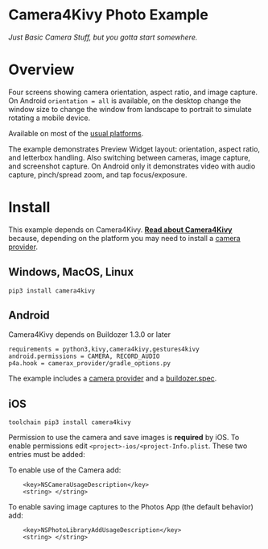Camera4Kivy Photo Example
=========================

*Just Basic Camera Stuff, but you gotta start somewhere.*

# Overview

Four screens showing camera orientation, aspect ratio, and image capture. On Android `orientation = all` is available, on the desktop change the window size to change the window from landscape to portrait to simulate rotating a mobile device.

Available on most of the [usual platforms](https://github.com/Android-for-Python/Camera4Kivy/#tested-examples-and-platforms).

The example demonstrates Preview Widget layout: orientation, aspect ratio, and letterbox handling. Also switching between cameras, image capture, and screenshot capture. On Android only it demonstrates video with audio capture, pinch/spread zoom, and tap focus/exposure. 

# Install

This example depends on Camera4Kivy. **[Read about Camera4Kivy](https://github.com/Android-for-Python/Camera4Kivy#camera4kivy)** because, depending on the platform you may need to install a [camera provider](https://github.com/Android-for-Python/camera4kivy#camera-provider).


## Windows, MacOS, Linux

`pip3 install camera4kivy`

## Android

Camera4Kivy depends on Buildozer 1.3.0 or later

```
requirements = python3,kivy,camera4kivy,gestures4kivy
android.permissions = CAMERA, RECORD_AUDIO
p4a.hook = camerax_provider/gradle_options.py
```

The example includes a [camera provider](https://github.com/Android-for-Python/camera4kivy#android-camera-provider) and a [buildozer.spec](https://github.com/Android-for-Python/camera4kivy#buildozerspec).

## iOS

`toolchain pip3 install camera4kivy`

Permission to use the camera and save images is **required** by iOS. To enable permissions edit `<project>-ios/<project-Info.plist`. These two entries must be added:

To enable use of the Camera add:
```
	<key>NSCameraUsageDescription</key>
	<string> </string>
```
To enable saving image captures to the Photos App (the default behavior) add:
```
	<key>NSPhotoLibraryAddUsageDescription</key>
	<string> </string>
```



